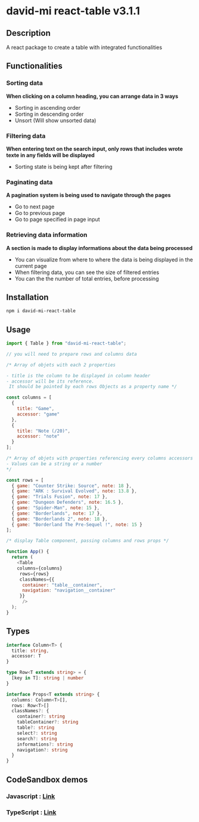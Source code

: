 # david-mi react-table v3.1.1

## Description

A react package to create a table with integrated functionalities

## Functionalities
### Sorting data
**When clicking on a column heading, you can arrange data in 3 ways**
- Sorting in ascending order
- Sorting in descending order
- Unsort (Will show unsorted data)

### Filtering data
**When entering text on the search input, only rows that includes wrote texte in any fields will be displayed**
- Sorting state is being kept after filtering

### Paginating data
**A pagination system is being used to navigate through the pages**
- Go to next page
- Go to previous page
- Go to page specified in page input

### Retrieving data information
**A section is made to display informations about the data being processed**
- You can visualize from where to where the data is being displayed in the current page
- When filtering data, you can see the size of filtered entries
- You can the the number of total entries, before processing

## Installation
```bash
npm i david-mi-react-table
```

## Usage
```js
import { Table } from "david-mi-react-table";

// you will need to prepare rows and columns data

/* Array of objets with each 2 properties  

- title is the column to be displayed in column header
- accessor will be its reference.
 It should be pointed by each rows Objects as a property name */

const columns = [
  {
    title: "Game",
    accessor: "game"
  },
  {
    title: "Note (/20)",
    accessor: "note"
  }
];

/* Array of objets with properties referencing every columns accessors
- Values can be a string or a number
*/

const rows = [
  { game: "Counter Strike: Source", note: 18 },
  { game: "ARK : Survival Evolved", note: 13.8 },
  { game: "Trials Fusion", note: 17 },
  { game: "Dungeon Defenders", note: 16.5 },
  { game: "Spider-Man", note: 15 },
  { game: "Borderlands", note: 17 },
  { game: "Borderlands 2", note: 18 },
  { game: "Borderland The Pre-Sequel !", note: 15 }
];

/* display Table component, passing columns and rows props */

function App() {
  return (
    <Table 
    columns={columns}
     rows={rows}
     classNames={{
      container: "table__container",
      navigation: "navigation__container"
     }}
      />
  );
}
```

## Types
```ts
interface Column<T> {
  title: string,
  accessor: T
}

type Row<T extends string> = {
  [key in T]: string | number
}

interface Props<T extends string> {
  columns: Column<T>[],
  rows: Row<T>[]
  classNames?: {
    container?: string
    tableContainer?: string
    table?: string
    select?: string
    search?: string
    informations?: string
    navigation?: string
  }
}
```

## CodeSandbox demos

### Javascript : [Link](https://codesandbox.io/p/sandbox/david-mi-react-table-js-example-z2wf75?file=%2Fsrc%2FApp.js%3A1%2C1)
### TypeScript : [Link](https://codesandbox.io/p/sandbox/david-mi-react-table-ts-example-ngj5wm?file=%2Fsrc%2FApp.tsx%3A11%2C20)

